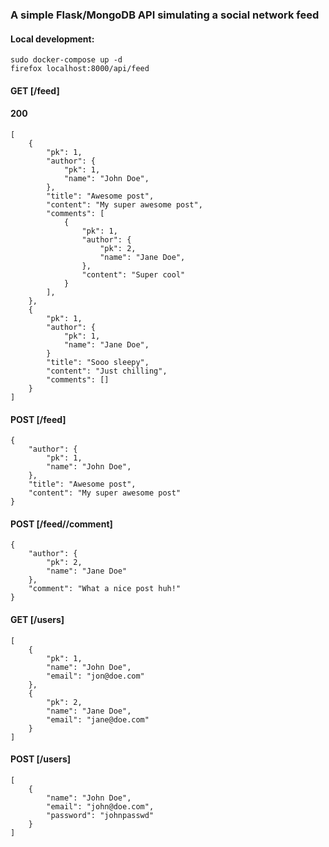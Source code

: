 ### A simple Flask/MongoDB API simulating a social network feed

#### Local development:
```
sudo docker-compose up -d
firefox localhost:8000/api/feed
```

#### GET [/feed]

#### 200
```
[
    {
        "pk": 1,
        "author": {
            "pk": 1,
            "name": "John Doe",
        },
        "title": "Awesome post",
        "content": "My super awesome post",
        "comments": [
            {
                "pk": 1,
                "author": {
                    "pk": 2,
                    "name": "Jane Doe",
                },
                "content": "Super cool"
            }
        ],
    },
    {
        "pk": 1,
        "author": {
            "pk": 1,
            "name": "Jane Doe",
        }
        "title": "Sooo sleepy",
        "content": "Just chilling",
        "comments": []
    }
]
```

#### POST [/feed]

```
{
    "author": {
        "pk": 1,
        "name": "John Doe",
    },
    "title": "Awesome post",
    "content": "My super awesome post"
}
```

#### POST [/feed/<feed-id>/comment]

```
{
    "author": {
        "pk": 2,
        "name": "Jane Doe"
    },
    "comment": "What a nice post huh!"
}
```

#### GET [/users]

```
[
    {
        "pk": 1,
        "name": "John Doe",
        "email": "jon@doe.com"
    },
    {
        "pk": 2,
        "name": "Jane Doe",
        "email": "jane@doe.com"
    }
]
```

#### POST [/users]

```
[
    {
        "name": "John Doe",
        "email": "john@doe.com",
        "password": "johnpasswd"
    }
]
```